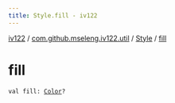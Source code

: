 ```yaml
---
title: Style.fill - iv122
---
```


[iv122](../../index.md) / [com.github.mseleng.iv122.util](../index.md) / [Style](index.md) / [fill](.)

# fill

`val fill: `[`Color`](http://docs.oracle.com/javase/6/docs/api/java/awt/Color.html)`?`
